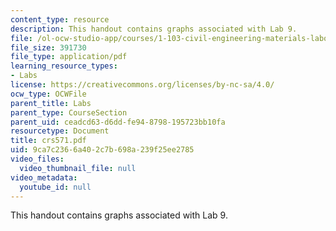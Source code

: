 ```yaml
---
content_type: resource
description: This handout contains graphs associated with Lab 9.
file: /ol-ocw-studio-app/courses/1-103-civil-engineering-materials-laboratory-spring-2004/9ca7c2366a402c7b698a239f25ee2785_crs571.pdf
file_size: 391730
file_type: application/pdf
learning_resource_types:
- Labs
license: https://creativecommons.org/licenses/by-nc-sa/4.0/
ocw_type: OCWFile
parent_title: Labs
parent_type: CourseSection
parent_uid: ceadcd63-d6dd-fe94-8798-195723bb10fa
resourcetype: Document
title: crs571.pdf
uid: 9ca7c236-6a40-2c7b-698a-239f25ee2785
video_files:
  video_thumbnail_file: null
video_metadata:
  youtube_id: null
---
```

This handout contains graphs associated with Lab 9.